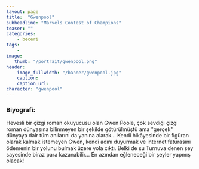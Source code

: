 ```yaml
---
layout: page
title:  "Gwenpool"
subheadline: "Marvels Contest of Champions"
teaser: ""
categories:
    - beceri
tags:
    -
image:
   thumb: "/portrait/gwenpool.png"
header:
    image_fullwidth: "/banner/gwenpool.jpg"
    caption: 
    caption_url: 
character: "gwenpool"
---
```


### Biyografi:

Hevesli bir çizgi roman okuyucusu olan Gwen Poole, çok sevdiği çizgi roman dünyasına bilinmeyen bir şekilde götürülmüştü ama \"gerçek\" dünyaya dair tüm anılarını da yanına alarak... Kendi hikâyesinde bir figüran olarak kalmak istemeyen Gwen, kendi adını duyurmak ve internet faturasını ödemenin bir yolunu bulmak üzere yola çıktı. Belki de şu Turnuva denen şey sayesinde biraz para kazanabilir... En azından eğleneceği bir şeyler yapmış olacak!
